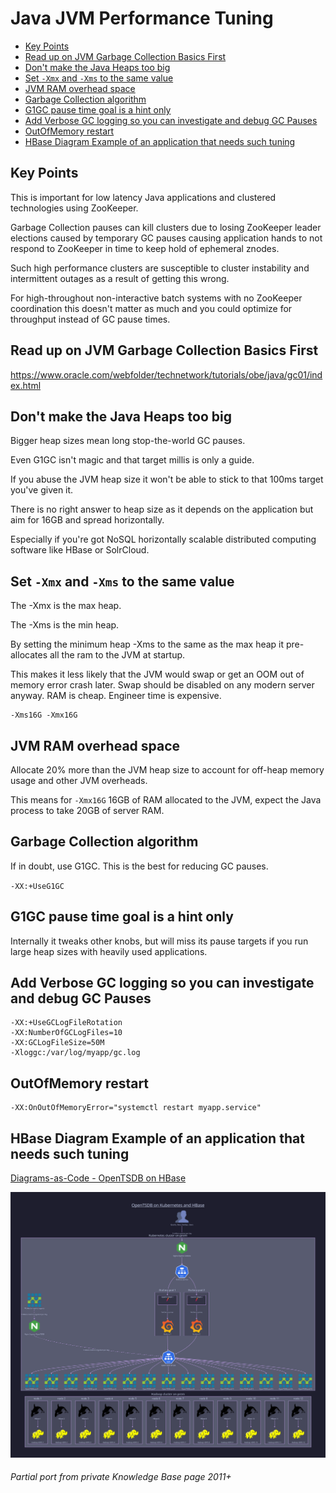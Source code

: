 # Java JVM Performance Tuning

<!-- INDEX_START -->

- [Key Points](#key-points)
- [Read up on JVM Garbage Collection Basics First](#read-up-on-jvm-garbage-collection-basics-first)
- [Don't make the Java Heaps too big](#dont-make-the-java-heaps-too-big)
- [Set `-Xmx` and `-Xms` to the same value](#set--xmx-and--xms-to-the-same-value)
- [JVM RAM overhead space](#jvm-ram-overhead-space)
- [Garbage Collection algorithm](#garbage-collection-algorithm)
- [G1GC pause time goal is a hint only](#g1gc-pause-time-goal-is-a-hint-only)
- [Add Verbose GC logging so you can investigate and debug GC Pauses](#add-verbose-gc-logging-so-you-can-investigate-and-debug-gc-pauses)
- [OutOfMemory restart](#outofmemory-restart)
- [HBase Diagram Example of an application that needs such tuning](#hbase-diagram-example-of-an-application-that-needs-such-tuning)

<!-- INDEX_END -->

## Key Points

This is important for low latency Java applications and clustered technologies using ZooKeeper.

Garbage Collection pauses can kill clusters due to losing ZooKeeper leader elections caused by temporary GC pauses
causing application hands to not respond to ZooKeeper in time to keep hold of ephemeral znodes.

Such high performance clusters are susceptible to cluster instability and intermittent outages as a result of getting this wrong.

For high-throughout non-interactive batch systems with no ZooKeeper coordination this doesn't matter as much and you
could optimize for throughput instead of GC pause times.

## Read up on JVM Garbage Collection Basics First

https://www.oracle.com/webfolder/technetwork/tutorials/obe/java/gc01/index.html

## Don't make the Java Heaps too big

Bigger heap sizes mean long stop-the-world GC pauses.

Even G1GC isn't magic and that target millis is only a guide.

If you abuse the JVM heap size it won't be able to stick to that 100ms target you've given it.

There is no right answer to heap size as it depends on the application but aim for 16GB and spread horizontally.

Especially if you're got NoSQL horizontally scalable distributed computing software like HBase or SolrCloud.

## Set `-Xmx` and `-Xms` to the same value

The -Xmx is the max heap.

The -Xms is the min heap.

By setting the minimum heap -Xms to the same as the max heap it pre-allocates all the ram to the JVM at startup.

This makes it less likely that the JVM would swap or get an OOM out of memory error crash later.
Swap should be disabled on any modern server anyway. RAM is cheap. Engineer time is expensive.

```shell
-Xms16G -Xmx16G
```

## JVM RAM overhead space

Allocate 20% more than the JVM heap size to account for off-heap memory usage and other JVM overheads.

This means for `-Xmx16G` 16GB of RAM allocated to the JVM, expect the Java process to take 20GB of server RAM.

## Garbage Collection algorithm

If in doubt, use G1GC. This is the best for reducing GC pauses.

`-XX:+UseG1GC`

## G1GC pause time goal is a hint only

Internally it tweaks other knobs, but will miss its pause targets if you run large heap sizes with heavily used applications.

## Add Verbose GC logging so you can investigate and debug GC Pauses

```shell
-XX:+UseGCLogFileRotation
-XX:NumberOfGCLogFiles=10
-XX:GCLogFileSize=50M
-Xloggc:/var/log/myapp/gc.log
```

## OutOfMemory restart

```shell
-XX:OnOutOfMemoryError="systemctl restart myapp.service"
```

## HBase Diagram Example of an application that needs such tuning

[Diagrams-as-Code - OpenTSDB on HBase](https://github.com/HariSekhon/Diagrams-as-Code#opentsdb-on-kubernetes-and-hbase)

![](https://github.com/HariSekhon/Diagrams-as-Code/raw/master/images/opentsdb_kubernetes_hbase.svg)

###### Partial port from private Knowledge Base page 2011+
